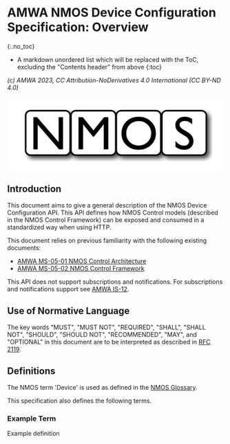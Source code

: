 # AMWA NMOS Device Configuration Specification: Overview
{:.no_toc}

* A markdown unordered list which will be replaced with the ToC, excluding the "Contents header" from above
{:toc}

_(c) AMWA 2023, CC Attribution-NoDerivatives 4.0 International (CC BY-ND 4.0)_

![NMOS logo](images/NMOS-logo.png)

## Introduction

This document aims to give a general description of the NMOS Device Configuration API. This API defines how NMOS Control models (described in the NMOS Control Framework) can be exposed and consumed in a standardized way when using HTTP.

This document relies on previous familiarity with the following existing documents:

* [AMWA MS-05-01 NMOS Control Architecture](https://specs.amwa.tv/ms-05-01)
* [AMWA MS-05-02 NMOS Control Framework](https://specs.amwa.tv/ms-05-02)

This API does not support subscriptions and notifications. For subscriptions and notifications support see [AMWA IS-12](https://specs.amwa.tv/is-12/).

## Use of Normative Language

The key words "MUST", "MUST NOT", "REQUIRED", "SHALL", "SHALL NOT", "SHOULD", "SHOULD NOT", "RECOMMENDED", "MAY",
and "OPTIONAL" in this document are to be interpreted as described in [RFC 2119][RFC-2119].

## Definitions

The NMOS term 'Device' is used as defined in the [NMOS Glossary](https://specs.amwa.tv/nmos/main/docs/Glossary.html).

This specification also defines the following terms.

### Example Term

Example definition

[RFC-2119]: https://tools.ietf.org/html/rfc2119 "Key words for use in RFCs"
